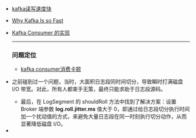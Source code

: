 - [kafka读写速度快](https://mp.weixin.qq.com/s/B0RjuajTKe94iz6FCRn1Fw)
- [Why Kafka Is so Fast](https://medium.com/swlh/why-kafka-is-so-fast-bde0d987cd03)

- [Kafka Consumer 的实现]([http://luojinping.com/2017/11/12/Kafka-Consumer-%E7%9A%84%E5%AE%9E%E7%8E%B0/](http://luojinping.com/2017/11/12/Kafka-Consumer-的实现/))

  ---

  ### 问题定位

  - [kafka consumer消费卡顿](http://luojinping.com/2017/11/12/解决-Kafka-Consumer-卡顿的问题/)

- 之前碰到过一个问题，当时，大面积日志段同时间切分，导致瞬时打满磁盘 I/O 带宽。对此，所有人都束手无策，最终只能求助于日志段源码。
  - 最后，在 LogSegment 的 shouldRoll 方法中找到了解决方案：设置 Broker 端参数 **log.roll.jitter.ms** 值大于 0，即通过给日志段切分执行时间加一个扰动值的方式，来避免大量日志段在同一时刻执行切分动作，从而显著降低磁盘 I/O。
- 